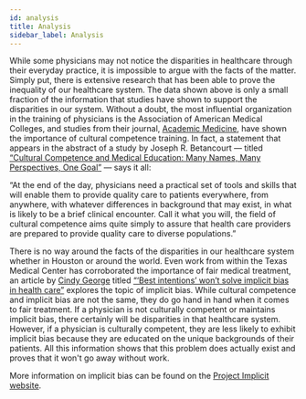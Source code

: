 ```yaml
---
id: analysis
title: Analysis
sidebar_label: Analysis
---
```


While some physicians may not notice the disparities in healthcare through their everyday practice, it is impossible to argue with the facts of the matter. Simply put, there is extensive research that has been able to prove the inequality of our healthcare system. The data shown above is only a small fraction of the information that studies have shown to support the disparities in our system. Without a doubt, the most influential organization in the training of physicians is the Association of American Medical Colleges, and studies from their journal, [Academic Medicine](https://journals.lww.com/academicmedicine/pages/default.aspx), have shown the importance of cultural competence training. In fact, a statement that appears in the abstract of a study by Joseph R. Betancourt — titled [“Cultural Competence and Medical Education: Many Names, Many Perspectives, One Goal”](https://stage-journals.lww.com/academicmedicine/Fulltext/2006/06000/Cultural_Competence_and_Medical_Education__Many.00003.aspx) — says it all: 

“At the end of the day, physicians need a practical set of tools and skills that will enable them to provide quality care to patients everywhere, from anywhere, with whatever differences in background that may exist, in what is likely to be a brief clinical encounter. Call it what you will, the field of cultural competence aims quite simply to assure that health care providers are prepared to provide quality care to diverse populations.”

There is no way around the facts of the disparities in our healthcare system whether in Houston or around the world. Even work from within the Texas Medical Center has corroborated the importance of fair medical treatment, an article by [Cindy George](https://www.tmc.edu/news/author/cgeorge/) titled [“‘Best intentions’ won’t solve implicit bias in health care”](https://www.tmc.edu/news/2019/10/best-intentions-wont-solve-implicit-bias-in-health-care/) explores the topic of implicit bias. While cultural competence and implicit bias are not the same, they do go hand in hand when it comes to fair treatment. If a physician is not culturally competent or maintains implicit bias, there certainly will be disparities in that healthcare system. However, if a physician is culturally competent, they are less likely to exhibit implicit bias because they are educated on the unique backgrounds of their patients. All this information shows that this problem does actually exist and proves that it won't go away without work.

More information on implicit bias can be found on the [Project Implicit website](https://implicit.harvard.edu/implicit/takeatest.html).